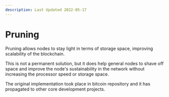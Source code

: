 ```yaml
---
description: Last Updated 2022-05-17
---
```


# Pruning

Pruning allows nodes to stay light in terms of storage space, improving scalability of the blockchain.

This is not a permanent solution, but it does help general nodes to shave off space and improve the node's sustainability in the network without increasing the processor speed or storage space.

The original implementation took place in bitcoin repository and it has propagated to other core development projects.
